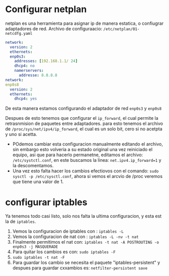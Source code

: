 # Configurar netplan

netplan es una herramienta para asignar ip de manera estatica, o confiugrar adaptadores de red. Archivo de configuraacio: `/etc/netplan/01-netcdfg.yaml`
```yaml
network:
  version: 2
  ethernets:
  enp0s3:
    addresses: [192.168.1.1/ 24]
    dhcp4: no
    namerservers: 
      addresse: 8.8.8.8
network:
enp0s8
  version: 2
  ethernets:
    dhcp4: yes
```
De esta manera estamos configurando el adaptador de red `enp0s3` y `enp0s8`

Despues de esto tenemos que configurar el `ip_forward`, el cual permite la retrasnmision de paquetes entre adaptadores. 
para esto tenemos el archivo de `/proc/sys/net/ipv4/ip_forward`, el cual es un solo bit, cero si no acetpta  y uno si acetta. 
- POdemos cambiar esta configuracion manualmente editando el archivo, sin embargo esto volveria a su estado original una vez reiniciado el equipo, asi que para hacerlo permanetne, editamos el archivo: `/etc/systctl.conf`, en este buscamos la linea: `net.ipv4.ip_forward=1` y la descomentamos.
- Una vez esto falta hacer los cambios efectiovos con el comando: `sudo sysctl -p /etc/sysctl.conf`, ahora si vemos el arcvio de /proc veremos que tiene una valor de 1.



# configurar iptables

Ya tenemos todo casi listo, solo nos falta la ultima configuracion, y esta est la de `iptables`.
1. Vemos la configuracion de iptables con : `iptables -L`
2. Vemos la configuracion de nat con : `iptables -L -nv -t nat`
3. Finalmente permitimos el nat con: `iptables -t nat -A POSTROUTING -o enp0s3 -j MASQUERADE`
4. Para quitar los cambios es con: `sudo iptables -F`
5. `sudo iptables -t nat -F`
6. Para guardar los cambio se necesita el paquete "iptables-persistent" y despues para guardar cxxambios es: `netfilter-persistent save`






